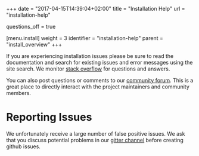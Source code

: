 +++
date = "2017-04-15T14:39:04+02:00"
title = "Installation Help"
url = "installation-help"

questions_off = true

[menu.install]
  weight = 3
  identifier = "installation-help"
  parent = "install_overview"
+++

If you are experiencing installation issues please be sure to read the documentation and search for existing issues and error messages using the site search. We monitor [stack overflow](http://stackoverflow.com/questions/tagged/drone.io) for questions and answers.

You can also post questions or comments to our [community forum](https://discourse.drone.io). This is a great place to directly interact with the project maintainers and community members.

# Reporting Issues

We unfortunately receive a large number of false positive issues. We ask that you discuss potential problems in our [gitter channel](https://gitter.im/drone/drone) before creating github issues.
